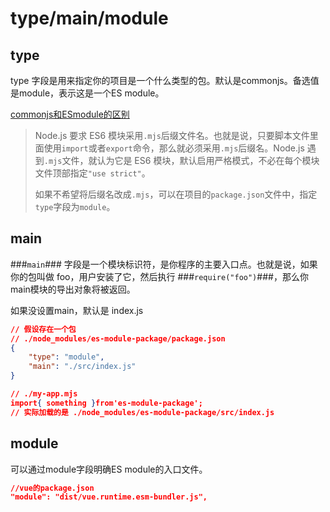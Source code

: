 # type/main/module

## type

type 字段是用来指定你的项目是一个什么类型的包。默认是commonjs。备选值是module，表示这是一个ES module。

[commonjs和ESmodule的区别](https://es6.ruanyifeng.com/#docs/module-loader#ES6-%E6%A8%A1%E5%9D%97%E4%B8%8E-CommonJS-%E6%A8%A1%E5%9D%97%E7%9A%84%E5%B7%AE%E5%BC%82)

> Node.js 要求 ES6 模块采用`.mjs`后缀文件名。也就是说，只要脚本文件里面使用`import`或者`export`命令，那么就必须采用`.mjs`后缀名。Node.js 遇到`.mjs`文件，就认为它是 ES6 模块，默认启用严格模式，不必在每个模块文件顶部指定`"use strict"`。
> 
> 
> 如果不希望将后缀名改成`.mjs`，可以在项目的`package.json`文件中，指定`type`字段为`module`。
> 

## main

###`main`### 字段是一个模块标识符，是你程序的主要入口点。也就是说，如果你的包叫做 foo，用户安装了它，然后执行 ###`require("foo")`###，那么你main模块的导出对象将被返回。

如果没设置main，默认是 index.js

```json
// 假设存在一个包
// ./node_modules/es-module-package/package.json
{
	"type": "module",
	"main": "./src/index.js"
}

// ./my-app.mjs
import{ something }from'es-module-package';
// 实际加载的是 ./node_modules/es-module-package/src/index.js
```

## module

可以通过module字段明确ES module的入口文件。

```json
//vue的package.json 
"module": "dist/vue.runtime.esm-bundler.js",
```